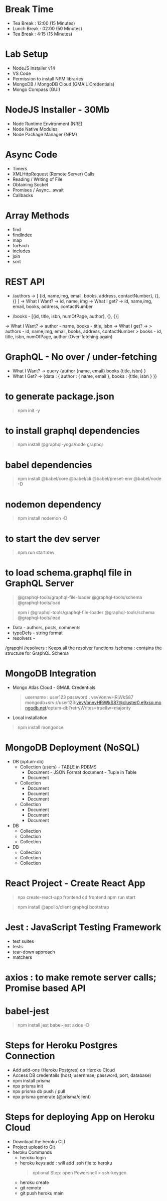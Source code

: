 # Break Time

- Tea Break : 12:00 (15 Minutes)
- Lunch Break : 02:00 (50 Minutes)
- Tea Break : 4:15 (15 Minutes)

# Lab Setup

- NodeJS Installer v14
- VS Code
- Permission to install NPM libraries
- MongoDB / MongoDB Cloud (GMAIL Credentials)
- Mongo Compass (GUI)

# NodeJS Installer - 30Mb

- Node Runtime Environment (NRE)
- Node Native Modules
- Node Package Manager (NPM)

# Async Code

- Timers
- XMLHttpRequest (Remote Server) Calls
- Reading / Writing of File
- Obtaining Socket
- Promises / Async...await
- Callbacks

# Array Methods

- find
- findIndex
- map
- forEach
- includes
- join
- sort

# REST API

<!-- Over-fetching -->

- /authors -> [ {id, name,img, email, books, address, contactNumber}, {}, {} ]
  -> What I Want? -> id, name, img
  -> What I get? -> id, name,img, email, books, address, contactNumber

<!-- Under-fetching -->

- /books - [{id, title, isbn, numOfPage, author}, {}, {}]

-> What I Want? -> author - name, books - title, isbn
-> What I get? -> > authors - id, name,img, email, books, address, contactNumber > books - id, title, isbn, numOfPage, author (Over-fetching again)

# GraphQL - No over / under-fetching

- What I Want? -> query {author {name, email} books {title, isbn} }
- What I Get? -> {data : { author : { name, email }, books : {title, isbn } }}

# to generate package.json

> npm init -y

# to install graphql dependencies

> npm install @graphql-yoga/node graphql

# babel dependencies

> npm install @babel/core @babel/cli @babel/preset-env @babel/node -D

# nodemon dependency

> npm install nodemon -D

# to start the dev server

> npm run start:dev

# to load schema.graphql file in GraphQL Server

> @graphql-tools/graphql-file-loader
> @graphql-tools/schema
> @graphql-tools/load

> npm i @graphql-tools/graphql-file-loader @graphql-tools/schema @graphql-tools/load

- Data - authors, posts, comments
- typeDefs - string format
- resolvers -

/grapqhl
/resolvers : Keeps all the resolver functions
/schema : contains the structure for GraphQL Schema

# MongoDB Integration

- Mongo Atlas Cloud - GMAIL Credentials

  > username : user123
  > password : vevVonnvHRiWkS87
  > mongodb+srv://user123:vevVonnvHRiWkS87@cluster0.e9xsq.mongodb.net/optum-db?retryWrites=true&w=majority

- Local installation

> npm install mongoose

# MongoDB Deployment (NoSQL)

- DB (optum-db)
  - Collection (users) - TABLE in RDBMS
    - Document - JSON Format document - Tuple in Table
    - Document
  - Collection
    - Document
    - Document
    - Document
  - Collection
    - Document
    - Document
    - Document
- DB
  - Collection
  - Collection
  - Collection
- DB
  - Collection
  - Collection
  - Collection

# React Project - Create React App

> npx create-react-app frontend
> cd frontend
> npm run start

> npm install @apollo/client graphql bootstrap

# Jest : JavaScript Testing Framework

- test suites
- tests
- tear-down approach
- matchers

# axios : to make remote server calls; Promise based API

# babel-jest

> npm install jest babel-jest axios -D

# Steps for Heroku Postgres Connection

- Add add-ons (Heroku Postgres) on Heroku Cloud
- Access DB credentails (host, usernmae, password, port, database)
- npm install prisma
- npx prisma init
- npx prisma db push / pull
- npx prisma generate (@prisma/client)

# Steps for deploying App on Heroku Cloud

- Download the heroku CLI
- Project upload to Git
- heroku Commands
  - heroku login
  - heroku keys:add : will add .ssh file to heroku
    > optional Step: open Powershell > ssh-keygen
  - heroku create <application-name>
  - git remote
  - git push heroku main
